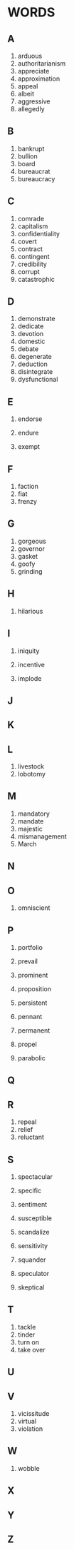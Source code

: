 # WORDS

## A

1. arduous
2. authoritarianism
3. appreciate
4. approximation
5. appeal
6. albeit
7. aggressive
8. allegedly

## B

1. bankrupt
1. bullion
1. board
1. bureaucrat
1. bureaucracy

## C

1. comrade
2. capitalism
3. confidentiality
4. covert
5. contract
6. contingent
7. credibility
8. corrupt
9. catastrophic

## D

1. demonstrate
2. dedicate
3. devotion
4. domestic
5. debate
6. degenerate
7. deduction
8. disintegrate
9. dysfunctional

## E

1. endorse

2. endure

3. exempt

## F

1. faction
2. fiat
3. frenzy

## G

1. gorgeous
1. governor
1. gasket
1. goofy
1. grinding

## H

1. hilarious

## I

1. iniquity

2. incentive

3. implode

## J

## K

## L

1. livestock
2. lobotomy

## M

1. mandatory
2. mandate
3. majestic
4. mismanagement
5. March

## N

## O

1. omniscient

## P

1. portfolio

2. prevail

3. prominent

4. proposition

5. persistent

6. pennant

7. permanent

8. propel

9. parabolic

## Q

## R

1. repeal
1. relief
1. reluctant

## S

1. spectacular

2. specific

3. sentiment

4. susceptible

5. scandalize

6. sensitivity

7. squander

8. speculator

9. skeptical

## T

1. tackle
1. tinder
1. turn on
1. take over

## U

## V

1. vicissitude
2. virtual
3. violation

## W

1. wobble

## X

## Y

## Z
